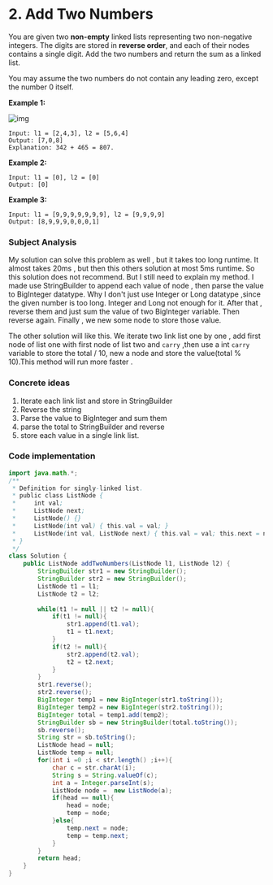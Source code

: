 # 2. Add Two Numbers

You are given two **non-empty** linked lists representing two non-negative integers. The digits are stored in **reverse order**, and each of their nodes contains a single digit. Add the two numbers and return the sum as a linked list.

You may assume the two numbers do not contain any leading zero, except the number 0 itself.

 

**Example 1:**

![img](https://assets.leetcode.com/uploads/2020/10/02/addtwonumber1.jpg)

```
Input: l1 = [2,4,3], l2 = [5,6,4]
Output: [7,0,8]
Explanation: 342 + 465 = 807.
```

**Example 2:**

```
Input: l1 = [0], l2 = [0]
Output: [0]
```

**Example 3:**

```
Input: l1 = [9,9,9,9,9,9,9], l2 = [9,9,9,9]
Output: [8,9,9,9,0,0,0,1]
```



### Subject Analysis

My solution can solve this problem as well , but it takes too long runtime. It almost takes 20ms , but then this others solution at most 5ms runtime. So this solution does not  recommend. But I still need to explain my method. I made use StringBuilder  to  append each value of node , then parse the value to BigInteger  datatype. Why I don't just use Integer or Long datatype ,since the given number is too long. Integer and Long not enough for it. After that , reverse them and just sum the value of two BigInteger variable. Then reverse again. Finally , we new some node to store those value. 

The other solution will like this. We iterate two link list one by one  , add first node of list one with first node of list two and `carry` ,then use a int `carry` variable to store the total / 10, new a node and store the value(total % 10).This method will run more faster .

### Concrete ideas

1. Iterate each link list and store in StringBuilder
2. Reverse the string
3. Parse the value to BigInteger and  sum them
4. parse the total to StringBuilder and reverse
5. store each value in a single link list.

### Code implementation

``` java
import java.math.*;
/**
 * Definition for singly-linked list.
 * public class ListNode {
 *     int val;
 *     ListNode next;
 *     ListNode() {}
 *     ListNode(int val) { this.val = val; }
 *     ListNode(int val, ListNode next) { this.val = val; this.next = next; }
 * }
 */
class Solution {
    public ListNode addTwoNumbers(ListNode l1, ListNode l2) {
        StringBuilder str1 = new StringBuilder();
        StringBuilder str2 = new StringBuilder();
        ListNode t1 = l1;
        ListNode t2 = l2;
    
        while(t1 != null || t2 != null){
            if(t1 != null){
                str1.append(t1.val);
                t1 = t1.next;
            }
            if(t2 != null){
                str2.append(t2.val);
                t2 = t2.next;
            }
        }
        str1.reverse();
        str2.reverse();
        BigInteger temp1 = new BigInteger(str1.toString());
        BigInteger temp2 = new BigInteger(str2.toString());
        BigInteger total = temp1.add(temp2);
        StringBuilder sb = new StringBuilder(total.toString());
        sb.reverse();
        String str = sb.toString();
        ListNode head = null;
        ListNode temp = null;
        for(int i =0 ;i < str.length() ;i++){
            char c = str.charAt(i);
            String s = String.valueOf(c);
            int a = Integer.parseInt(s);
            ListNode node =  new ListNode(a);
            if(head == null){
                head = node;
                temp = node;
            }else{
                temp.next = node;
                temp = temp.next;
            }
        }
        return head;
    }
}
```

